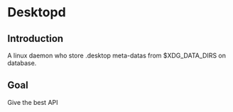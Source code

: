 # Desktopd

## Introduction

A linux daemon who store .desktop meta-datas from $XDG_DATA_DIRS on database.

## Goal

Give the best API

